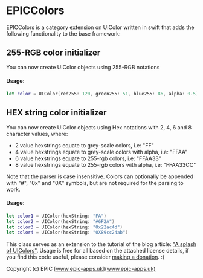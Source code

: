 # EPICColors

EPICColors is a category extension on UIColor written in swift that adds the following functionality to the base framework:

255-RGB color initializer
------
You can now create UIColor objects using 255-RGB notations

#### Usage:
```swift
let color = UIColor(red255: 120, green255: 51, blue255: 86, alpha: 0.5)
```

HEX string color initializer
------
You can now create UIColor objects using Hex notations with 2, 4, 6 and 8 character values, where:

- 2 value hexstrings equate to grey-scale colors, i.e: "FF"
- 4 value hexstrings equate to grey-scale colors with alpha, i.e: "FFAA"
- 6 value hexstrings equate to 255-rgb colors, i.e: "FFAA33"
- 8 value hexstrings equate to 255-rgb colors with alpha, i.e: "FFAA33CC"

Note that the parser is case insensitive. Colors can optionally be appended with "#", "0x" and "0X" symbols, but are not required for the parsing to work.

#### Usage:
```swift
let color1 = UIColor(hexString: "FA")
let color2 = UIColor(hexString: "#6F2A")
let color3 = UIColor(hexString: "0x22ac4d")
let color4 = UIColor(hexString: "0X89cc24ab")
```

This class serves as an extension to the tutorial of the blog article: ["A splash of UIColors"](TODO).
Usage is free for all based on the attached license details, if you find this code useful, please consider [making a donation](http://epic-apps.uk/donations/). :)

Copyright (c) EPIC 
[www.epic-apps.uk](www.epic-apps.uk)



